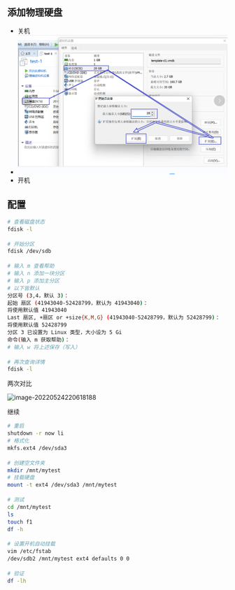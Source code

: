 ## 添加物理硬盘

- 关机
- ![image-20220524222700728](挂载硬盘.assets/image-20220524222700728.png)
- 开机

## 配置

```sh
# 查看磁盘状态
fdisk -l

# 开始分区
fdisk /dev/sdb	

# 输入 m 查看帮助
# 输入 n 添加一块分区
# 输入 p 添加主分区
# 以下皆默认
分区号 (3,4，默认 3)：
起始 扇区 (41943040-52428799，默认为 41943040)：
将使用默认值 41943040
Last 扇区, +扇区 or +size{K,M,G} (41943040-52428799，默认为 52428799)：
将使用默认值 52428799
分区 3 已设置为 Linux 类型，大小设为 5 Gi
命令(输入 m 获取帮助)：
# 输入 w 将上述保存（写入）

# 再次查询详情
fdisk -l
```

两次对比

![image-20220524220618188](C:\Users\java0\AppData\Roaming\Typora\typora-user-images\image-20220524220618188.png)

继续

```sh
# 重启
shutdown -r now li
# 格式化
mkfs.ext4 /dev/sda3

# 创建空文件夹
mkdir /mnt/mytest
# 挂载硬盘
mount -t ext4 /dev/sda3 /mnt/mytest

# 测试
cd /mnt/mytest
ls
touch f1
df -h

# 设置开机自动挂载
vim /etc/fstab
/dev/sdb2 /mnt/mytest ext4 defaults 0 0

# 验证
df -lh
```

